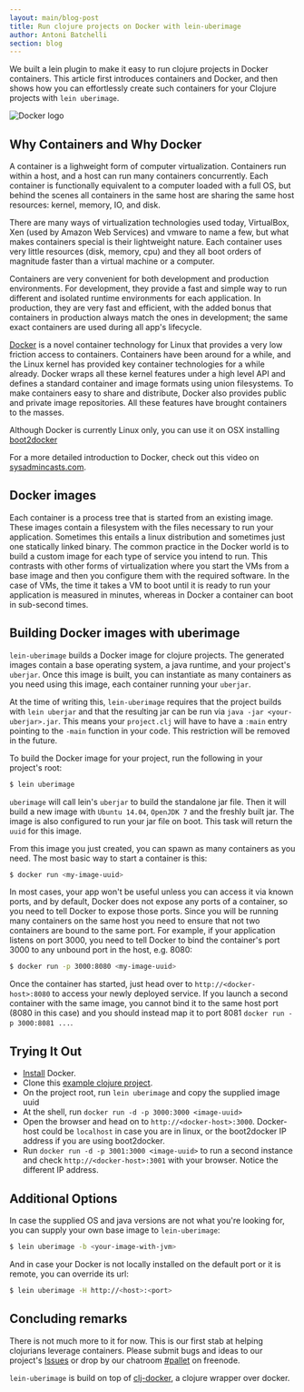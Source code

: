 ```yaml
---
layout: main/blog-post
title: Run clojure projects on Docker with lein-uberimage
author: Antoni Batchelli
section: blog
---
```


We built a lein plugin to make it easy to run clojure projects in Docker containers. This article first introduces containers and Docker, and then shows how you can effortlessly create such containers for your Clojure projects with `lein uberimage`. 

<image src="/images/docker-large-h-trans.png" alt="Docker logo" class="img-responsive">

## Why Containers and Why Docker

A container is a lighweight form of computer virtualization. Containers run within a host, and a host can run many containers concurrently. Each container is functionally equivalent to a computer loaded with a full OS, but behind the scenes all containers in the same host are sharing the same host resources: kernel, memory, IO, and disk.

There are many ways of virtualization technologies used today, VirtualBox, Xen (used by Amazon Web Services) and vmware to name a few, but what makes containers special is their lightweight nature. Each container uses very little resources (disk, memory, cpu) and they all boot orders of magnitude faster than a virtual machine or
a computer.

Containers are very convenient for both development and production environments. For development, they provide a fast and simple way to run different and isolated runtime environments for each application. In production, they are very fast and efficient, with the added bonus that containers in production always match the ones in development; the same exact containers are used during all app's lifecycle.

[Docker][docker] is a novel container technology for Linux that provides a very low friction access to containers. Containers have been around for a while, and the Linux kernel has provided key container technologies for a while already. Docker wraps all these kernel features under a high level API and defines a standard container and image formats using union filesystems. To make containers easy to share and distribute, Docker also provides public and private image repositories. All these features have brought containers to the masses.

Although Docker is currently Linux only, you can use it on OSX installing [boot2docker][boot2docker]

[boot2docker]: http://boot2docker.io
[docker]: http://www.docker.com

For a more detailed introduction to Docker, check out this video on [sysadmincasts.com](http://sysadmincasts.com/episodes/31-introduction-to-docker).

## Docker images

Each container is a process tree that is started from an existing image. These images contain a filesystem with the files necessary to run your application. Sometimes this entails a linux distribution and sometimes just one statically linked binary. The common practice in the Docker world is to build a custom image for each type of service you intend to run. This contrasts with other forms of virtualization where you start the VMs from a base image and then you configure them with the required software. In the case of VMs, the time it takes a VM to boot until it is ready to run your application is measured in minutes, whereas in Docker a container can boot in sub-second times.

## Building Docker images with uberimage

`lein-uberimage` builds a Docker image for clojure projects. The generated images contain a base operating system, a java runtime, and your project's `uberjar`. Once this image is built, you can instantiate as many containers as you need using this image, each container running your `uberjar`.

At the time of writing this, `lein-uberimage` requires that the project builds with `lein uberjar` and that the resulting jar can be run via `java -jar <your-uberjar>.jar`. This means your `project.clj` will have to have a `:main` entry pointing to the `-main` function in your code. This restriction will be removed in the future.

To build the Docker image for your project, run the following in your project's root:

``` bash
$ lein uberimage
```

`uberimage` will call lein's `uberjar` to build the standalone jar file. Then it will build a new image with `Ubuntu 14.04`, `OpenJDK 7` and the freshly built jar. The image is also configured to run your jar file on boot. This task will return the `uuid` for this image.

From this image you just created, you can spawn as many containers as you need. The most basic way to start a container is this:

``` bash
$ docker run <my-image-uuid>
```

In most cases, your app won't be useful unless you can access it via known ports, and by default, Docker does not expose any ports of a container, so you need to tell Docker to expose those ports. Since you will be running many containers on the same host you need to ensure that not two containers are bound to the same port. For example, if your application listens on port 3000, you need to tell Docker to bind the container's port 3000 to any unbound port in the host, e.g. 8080:

``` bash
$ docker run -p 3000:8080 <my-image-uuid>
```

Once the container has started, just head over to `http://<docker-host>:8080` to access your newly deployed service. If you launch a second container with the same image, you cannot bind it to the same host port (8080 in this case) and you should instead map it to port 8081 `docker run -p 3000:8081 ...`.

## Trying It Out

  * [Install](https://docs.docker.com/installation/#installation) Docker.
  * Clone this [example clojure project](https://github.com/tbatchelli/compojure-example).
  * On the project root, run `lein uberimage` and copy the supplied image uuid
  * At the shell, run `docker run -d -p 3000:3000 <image-uuid>`
  * Open the browser and head on to `http://<docker-host>:3000`. Docker-host could be `localhost` in case you are in linux, or the boot2docker IP address if you are using boot2docker.
  * Run `docker run -d -p 3001:3000 <image-uuid>` to run a second instance and check `http://<docker-host>:3001` with your browser. Notice the different IP address.

## Additional Options

In case the supplied OS and java versions are not what you're looking for, you can supply your own base image to `lein-uberimage`:

``` bash
$ lein uberimage -b <your-image-with-jvm>
```

And in case your Docker is not locally installed on the default port or it is remote, you can override its url:

```bash
$ lein uberimage -H http://<host>:<port>
```

## Concluding remarks

There is not much more to it for now. This is our first stab at helping clojurians leverage containers. Please submit bugs and ideas to our project's [Issues](https://github.com/palletops/lein-uberimage/issues) or drop by our chatroom [#pallet](http://webchat.freenode.net/?channels=pallet) on freenode.


`lein-uberimage` is build on top of [clj-docker][clj-docker], a clojure wrapper over docker.

[clj-docker]: https://github.com/palletops/clj-docker.
